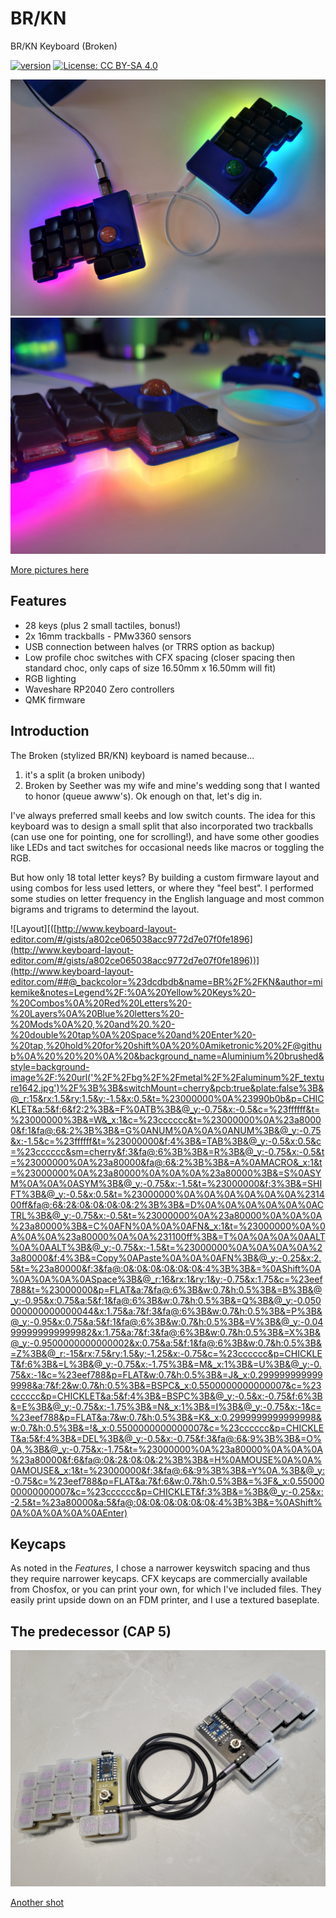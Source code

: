 # BR/KN
BR/KN Keyboard (Broken)

[![version](https://img.shields.io/badge/version-1.0.0-blue)](#)
[![License: CC BY-SA 4.0](https://img.shields.io/badge/License-CC%20BY--SA%204.0-lightgrey.svg)](https://creativecommons.org/licenses/by-sa/4.0/)

![BR/KN 001](images/20240415_103532.jpg)
![BR/KN 002](images/20240415_103541.jpg)

[More pictures here](images/)

## Features

- 28 keys (plus 2 small tactiles, bonus!)
- 2x 16mm trackballs - PMw3360 sensors
- USB connection between halves (or TRRS option as backup)
- Low profile choc switches with CFX spacing (closer spacing then standard choc, only caps of size 16.50mm x 16.50mm will fit)
- RGB lighting
- Waveshare RP2040 Zero controllers
- QMK firmware

## Introduction

The Broken (stylized BR/KN) keyboard is named because... 

  1. it's a split (a broken unibody)
  2. Broken by Seether was my wife and mine's wedding song that I wanted to honor (queue awww's).  Ok enough on that, let's dig in.

I've always preferred small keebs and low switch counts.  The idea for this keyboard was to design a small split that also incorporated two trackballs (can use one for pointing, one for scrolling!), and have some other goodies like LEDs and tact switches for occasional needs like macros or toggling the RGB.

But how only 18 total letter keys?  By building a custom firmware layout and using combos for less used letters, or where they "feel best".  I performed some studies on letter frequency in the English language and most common bigrams and trigrams to determind the layout.  

![Layout][([http://www.keyboard-layout-editor.com/#/gists/a802ce065038acc9772d7e07f0fe1896](http://www.keyboard-layout-editor.com/#/gists/a802ce065038acc9772d7e07f0fe1896))](http://www.keyboard-layout-editor.com/##@_backcolor=%23dcdbdb&name=BR%2F%2FKN&author=mikemike&notes=Legend%2F:%0A%20Yellow%20Keys%20-%20Combos%0A%20Red%20Letters%20-%20Layers%0A%20Blue%20letters%20-%20Mods%0A%20,%20and%20.%20-%20double%20tap%0A%20Space%20and%20Enter%20-%20tap,%20hold%20for%20shift%0A%20%0Amiketronic%20%2F@github%0A%20%20%20%0A%20&background_name=Aluminium%20brushed&style=background-image%2F:%20url('%2F%2Fbg%2F%2Fmetal%2F%2Faluminum%2F_texture1642.jpg')%2F%3B%3B&switchMount=cherry&pcb:true&plate:false%3B&@_r:15&rx:1.5&ry:1.5&y:-1.5&x:0.5&t=%23000000%0A%23990b0b&p=CHICKLET&a:5&f:6&f2:2%3B&=F%0ATB%3B&@_y:-0.75&x:-0.5&c=%23ffffff&t=%23000000%3B&=W&_x:1&c=%23cccccc&t=%23000000%0A%23a80000&f:1&fa@:6&:2%3B%3B&=G%0ANUM%0A%0A%0ANUM%3B&@_y:-0.75&x:-1.5&c=%23ffffff&t=%23000000&f:4%3B&=TAB%3B&@_y:-0.5&x:0.5&c=%23cccccc&sm=cherry&f:3&fa@:6%3B%3B&=R%3B&@_y:-0.75&x:-0.5&t=%23000000%0A%23a80000&fa@:6&:2%3B%3B&=A%0AMACRO&_x:1&t=%23000000%0A%23a80000%0A%0A%0A%23a80000%3B&=S%0ASYM%0A%0A%0ASYM%3B&@_y:-0.75&x:-1.5&t=%23000000&f:3%3B&=SHIFT%3B&@_y:-0.5&x:0.5&t=%23000000%0A%0A%0A%0A%0A%0A%231400ff&fa@:6&:2&:0&:0&:0&:0&:2%3B%3B&=D%0A%0A%0A%0A%0A%0ACTRL%3B&@_y:-0.75&x:-0.5&t=%23000000%0A%23a80000%0A%0A%0A%23a80000%3B&=C%0AFN%0A%0A%0AFN&_x:1&t=%23000000%0A%0A%0A%0A%23a80000%0A%0A%231100ff%3B&=T%0A%0A%0A%0AALT%0A%0AALT%3B&@_y:-0.75&x:-1.5&t=%23000000%0A%0A%0A%0A%23a80000&f:4%3B&=Copy%0APaste%0A%0A%0AFN%3B&@_y:-0.25&x:2.5&t=%23a80000&f:3&fa@:0&:0&:0&:0&:0&:0&:4%3B%3B&=%0AShift%0A%0A%0A%0A%0ASpace%3B&@_r:16&rx:1&ry:1&y:-0.75&x:1.75&c=%23eef788&t=%23000000&p=FLAT&a:7&fa@:6%3B&w:0.7&h:0.5%3B&=B%3B&@_y:-0.95&x:0.75&a:5&f:1&fa@:6%3B&w:0.7&h:0.5%3B&=Q%3B&@_y:-0.050000000000000044&x:1.75&a:7&f:3&fa@:6%3B&w:0.7&h:0.5%3B&=P%3B&@_y:-0.95&x:0.75&a:5&f:1&fa@:6%3B&w:0.7&h:0.5%3B&=V%3B&@_y:-0.04999999999999982&x:1.75&a:7&f:3&fa@:6%3B&w:0.7&h:0.5%3B&=X%3B&@_y:-0.9500000000000002&x:0.75&a:5&f:1&fa@:6%3B&w:0.7&h:0.5%3B&=Z%3B&@_r:-15&rx:7.5&ry:1.5&y:-1.25&x:-0.75&c=%23cccccc&p=CHICKLET&f:6%3B&=L%3B&@_y:-0.75&x:-1.75%3B&=M&_x:1%3B&=U%3B&@_y:-0.75&x:-1&c=%23eef788&p=FLAT&w:0.7&h:0.5%3B&=J&_x:0.2999999999999998&a:7&f:2&w:0.7&h:0.5%3B&=BSPC&_x:0.5500000000000007&c=%23cccccc&p=CHICKLET&a:5&f:4%3B&=BSPC%3B&@_y:-0.5&x:-0.75&f:6%3B&=E%3B&@_y:-0.75&x:-1.75%3B&=N&_x:1%3B&=I%3B&@_y:-0.75&x:-1&c=%23eef788&p=FLAT&a:7&w:0.7&h:0.5%3B&=K&_x:0.2999999999999998&w:0.7&h:0.5%3B&=!&_x:0.5500000000000007&c=%23cccccc&p=CHICKLET&a:5&f:4%3B&=DEL%3B&@_y:-0.5&x:-0.75&f:3&fa@:6&:9%3B%3B&=O%0A,%3B&@_y:-0.75&x:-1.75&t=%23000000%0A%23a80000%0A%0A%0A%23a80000&f:6&fa@:0&:2&:0&:0&:2%3B%3B&=H%0AMOUSE%0A%0A%0AMOUSE&_x:1&t=%23000000&f:3&fa@:6&:9%3B%3B&=Y%0A.%3B&@_y:-0.75&c=%23eef788&p=FLAT&a:7&f:6&w:0.7&h:0.5%3B&=%3F&_x:0.5500000000000007&c=%23cccccc&p=CHICKLET&f:3%3B&=%3B&@_y:-0.25&x:-2.5&t=%23a80000&a:5&fa@:0&:0&:0&:0&:0&:0&:4%3B%3B&=%0AShift%0A%0A%0A%0A%0AEnter)


## Keycaps

As noted in the *Features*, I chose a narrower keyswitch spacing and thus they require narrower keycaps.  CFX keycaps are commercially available from Chosfox, or you can print your own, for which I've included files.  They easily print upside down on an FDM printer, and I use a textured baseplate.



## The predecessor (CAP 5)

![CAP5 001](images/20240416_134633.jpg)

[Another shot](images/20240416_134642.jpg)
